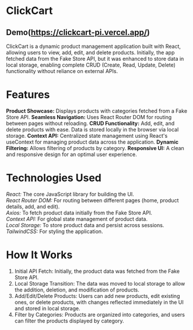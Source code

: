 # ClickCart
## Demo(https://clickcart-pi.vercel.app/)
ClickCart is a dynamic product management application built with React, allowing users to view, add, edit, and delete products. 
Initially, the app fetched data from the Fake Store API, but it was enhanced to store data in local storage, 
enabling complete CRUD (Create, Read, Update, Delete) functionality without reliance on external APIs.  


# Features
**Product Showcase:** Displays products with categories fetched from a Fake Store API.
**Seamless Navigation:** Uses React Router DOM for routing between pages without reloading.
**CRUD Functionality:** Add, edit, and delete products with ease. Data is stored locally in the browser via local storage.
**Context API:** Centralized state management using React's useContext for managing product data across the application.
**Dynamic Filtering:** Allows filtering of products by category.
**Responsive UI:** A clean and responsive design for an optimal user experience.  

# Technologies Used
*React:* The core JavaScript library for building the UI.  
*React Router DOM:* For routing between different pages (home, product details, add, and edit).  
*Axios:* To fetch product data initially from the Fake Store API.  
*Context API:* For global state management of product data.  
*Local Storage:* To store product data and persist across sessions.  
*TailwindCSS:* For styling the application.  

# How It Works
1. Initial API Fetch: Initially, the product data was fetched from the Fake Store API.
2. Local Storage Transition: The data was moved to local storage to allow the addition, deletion, and modification of products.
3. Add/Edit/Delete Products: Users can add new products, edit existing ones, or delete products, with changes reflected immediately in the UI and stored in local storage.
4. Filter by Categories: Products are organized into categories, and users can filter the products displayed by category.
